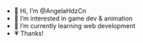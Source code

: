 - 👋 Hi, I’m @AngelaHdzCn
- 👀 I’m interested in game dev & animation
- 🌱 I’m currently learning web development
- 💗 Thanks!

<!---
AngelaHdzCn/AngelaHdzCn is a ✨ special ✨ repository because its `README.md` (this file) appears on your GitHub profile.
You can click the Preview link to take a look at your changes.
--->
